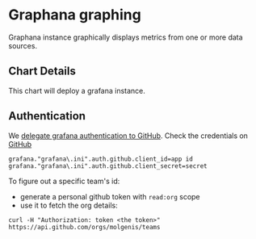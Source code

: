 # Graphana graphing
Graphana instance graphically displays metrics from one or more
data sources.

## Chart Details
This chart will deploy a grafana instance.

## Authentication
We [delegate grafana authentication to GitHub](http://docs.grafana.org/auth/github/).
Check the credentials on [GitHub](https://github.com/organizations/molgenis/settings/applications/955390)

```
grafana."grafana\.ini".auth.github.client_id=app id
grafana."grafana\.ini".auth.github.client_secret=secret
```

To figure out a specific team's id:
* generate a personal github token with `read:org` scope
* use it to fetch the org details:
```
curl -H "Authorization: token <the token>" https://api.github.com/orgs/molgenis/teams
```


